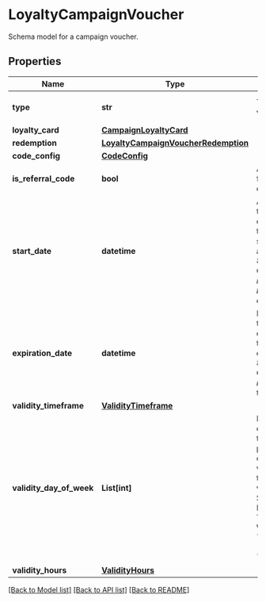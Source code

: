 # LoyaltyCampaignVoucher

Schema model for a campaign voucher.

## Properties

Name | Type | Description | Notes
------------ | ------------- | ------------- | -------------
**type** | **str** | Type of voucher. | [optional] [default to 'LOYALTY_CARD']
**loyalty_card** | [**CampaignLoyaltyCard**](CampaignLoyaltyCard.md) |  | [optional] 
**redemption** | [**LoyaltyCampaignVoucherRedemption**](LoyaltyCampaignVoucherRedemption.md) |  | [optional] 
**code_config** | [**CodeConfig**](CodeConfig.md) |  | 
**is_referral_code** | **bool** | Always &#x60;false&#x60; for a loyalty card voucher | [optional] 
**start_date** | **datetime** | Activation timestamp defines when the campaign starts to be active in ISO 8601 format. Campaign is *inactive before* this date.  | [optional] 
**expiration_date** | **datetime** | Expiration timestamp defines when the campaign expires in ISO 8601 format.  Campaign is *inactive after* this date. | [optional] 
**validity_timeframe** | [**ValidityTimeframe**](ValidityTimeframe.md) |  | [optional] 
**validity_day_of_week** | **List[int]** | Integer array corresponding to the particular days of the week in which the voucher is valid.  - &#x60;0&#x60; Sunday - &#x60;1&#x60; Monday - &#x60;2&#x60; Tuesday - &#x60;3&#x60; Wednesday - &#x60;4&#x60; Thursday - &#x60;5&#x60; Friday - &#x60;6&#x60; Saturday | [optional] 
**validity_hours** | [**ValidityHours**](ValidityHours.md) |  | [optional] 

[[Back to Model list]](../README.md#documentation-for-models) [[Back to API list]](../README.md#documentation-for-api-endpoints) [[Back to README]](../README.md)


